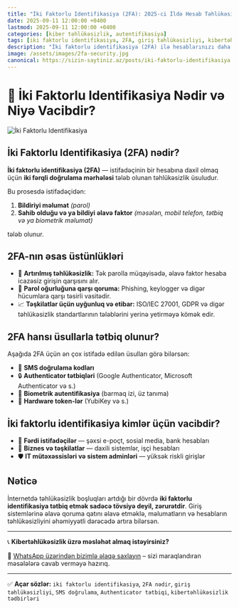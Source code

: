 ```yaml
---
title: "İki Faktorlu Identifikasiya (2FA): 2025-ci İldə Hesab Təhlükəsizliyiniz Üçün Vacib Addım"
date: 2025-09-11 12:00:00 +0400
lastmod: 2025-09-11 12:00:00 +0400
categories: [kiber təhlükəsizlik, autentifikasiya]
tags: [iki faktorlu identifikasiya, 2FA, giriş təhlükəsizliyi, kibertəhlükəsizlik, sms doğrulama, autentifikasiya metodları, hesab qorunması, cybersecurity 2025]
description: "İki faktorlu identifikasiya (2FA) ilə hesablarınızı daha təhlükəsiz edin. 2025-ci ilin ən yaxşı giriş qoruma metodları və tətbiq üsulları bu yazıda."
image: /assets/images/2fa-security.jpg
canonical: https://sizin-saytiniz.az/posts/iki-faktorlu-identifikasiya.html
---
```


# 🔐 İki Faktorlu Identifikasiya Nədir və Niyə Vacibdir?

![İki Faktorlu Identifikasiya](assets/images/2fa-security.jpg "2FA - İki Faktorlu Təhlükəsizlik")

## İki Faktorlu Identifikasiya (2FA) nədir?

**İki faktorlu identifikasiya (2FA)** — istifadəçinin bir hesabına daxil olmaq üçün **iki fərqli doğrulama mərhələsi** tələb olunan təhlükəsizlik üsuludur.

Bu prosesdə istifadəçidən:

1. **Bildiriyi məlumat** *(parol)*
2. **Sahib olduğu və ya bildiyi əlavə faktor** *(məsələn, mobil telefon, tətbiq və ya biometrik məlumat)*

tələb olunur.

## 2FA-nın əsas üstünlükləri

- 🔐 **Artırılmış təhlükəsizlik:** Tək parolla müqayisədə, əlavə faktor hesaba icazəsiz girişin qarşısını alır.
- 📵 **Parol oğurluğuna qarşı qoruma:** Phishing, keylogger və digər hücumlara qarşı təsirli vasitədir.
- 📈 **Təşkilatlar üçün uyğunluq və etibar:** ISO/IEC 27001, GDPR və digər təhlükəsizlik standartlarının tələblərini yerinə yetirməyə kömək edir.

## 2FA hansı üsullarla tətbiq olunur?

Aşağıda 2FA üçün ən çox istifadə edilən üsulları görə bilərsən:

- 📱 **SMS doğrulama kodları**
- 🔒 **Authenticator tətbiqləri** (Google Authenticator, Microsoft Authenticator və s.)
- 🧬 **Biometrik autentifikasiya** (barmaq izi, üz tanıma)
- 🔐 **Hardware token-lər** (YubiKey və s.)

## İki faktorlu identifikasiya kimlər üçün vacibdir?

- 👤 **Fərdi istifadəçilər** — şəxsi e-poçt, sosial media, bank hesabları
- 🏢 **Biznes və təşkilatlar** — daxili sistemlər, işçi hesabları
- 🛡️ **IT mütəxəssisləri və sistem adminləri** — yüksək riskli girişlər

## Nəticə

İnternetdə təhlükəsizlik boşluqları artdığı bir dövrdə **iki faktorlu identifikasiya tətbiq etmək sadəcə tövsiyə deyil, zərurətdir**. Giriş sistemlərinə əlavə qoruma qatını əlavə etməklə, məlumatların və hesabların təhlükəsizliyini əhəmiyyətli dərəcədə artıra bilərsən.

---

📞 **Kibertəhlükəsizlik üzrə məsləhət almaq istəyirsiniz?**

💬 [WhatsApp üzərindən bizimlə əlaqə saxlayın](https://wa.me/994555182523?text=Salam,%20kibertəhlükəsizlik%20haqqında%20məlumat%20almaq%20istəyirəm) – sizi maraqlandıran məsələlərə cavab verməyə hazırıq.

---

✅ **Açar sözlər:** `iki faktorlu identifikasiya`, `2FA nədir`, `giriş təhlükəsizliyi`, `SMS doğrulama`, `Authenticator tətbiqi`, `kibertəhlükəsizlik tədbirləri`

